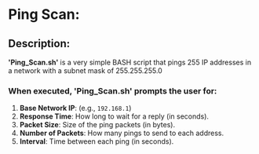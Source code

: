 # Ping Scan:

## Description:

**'Ping_Scan.sh'** is a very simple BASH script that pings 255 IP addresses in a network with a subnet mask of 255.255.255.0

### When executed, 'Ping_Scan.sh' prompts the user for:

1. **Base Network IP**: (e.g., `192.168.1`)
2. **Response Time**: How long to wait for a reply (in seconds).
3. **Packet Size**: Size of the ping packets (in bytes).
4. **Number of Packets**: How many pings to send to each address.
5. **Interval**: Time between each ping (in seconds).

